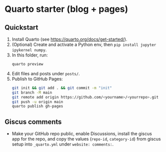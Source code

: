 # Quarto starter (blog + pages)

## Quickstart
1. Install Quarto (see https://quarto.org/docs/get-started/).
2. (Optional) Create and activate a Python env, then `pip install jupyter ipykernel numpy`.
3. In this folder, run:
   ```bash
   quarto preview
   ```
4. Edit files and posts under `posts/`.
5. Publish to GitHub Pages:
   ```bash
   git init && git add . && git commit -m "init"
   git branch -M main
   git remote add origin https://github.com/<yourname>/<yourrepo>.git
   git push -u origin main
   quarto publish gh-pages
   ```

## Giscus comments
- Make your GitHub repo public, enable Discussions, install the giscus app for the repo, and copy the values (`repo-id`, `category-id`) from giscus setup into `_quarto.yml` under `website: comments:`.